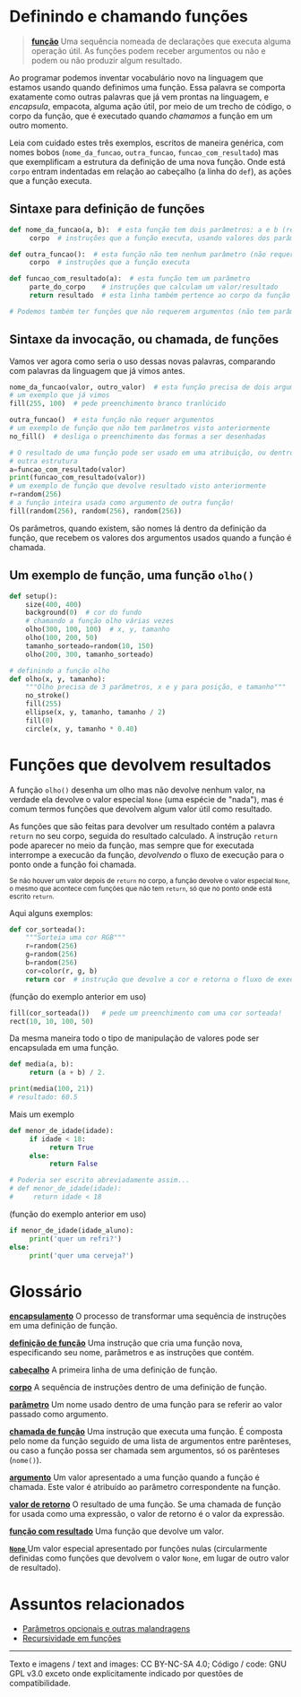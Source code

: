 # Definindo e chamando funções

>[**função**](https://penseallen.github.io/PensePython2e/03-funcoes.html#termo:função)
> Uma sequência nomeada de declarações que executa alguma operação útil. As funções podem receber argumentos ou não e podem ou não produzir algum resultado.

Ao programar podemos inventar vocabulário novo na linguagem que estamos usando quando definimos uma função. Essa palavra se comporta exatamente como outras palavras que já vem prontas na linguagem, e *encapsula*, empacota, alguma ação útil, por meio de um trecho de código, o corpo da função, que é executado quando *chamamos* a função em um outro momento.

Leia com cuidado estes três exemplos, escritos de maneira genérica, com nomes bobos (`nome_da_funcao`, `outra_funcao`, `funcao_com_resultado`) mas que exemplificam a estrutura da definição de uma nova função. Onde está `corpo` entram indentadas em relação ao cabeçalho (a linha do `def`), as ações que a função executa.

## Sintaxe para definição de funções

```python
def nome_da_funcao(a, b):  # esta função tem dois parâmetros: a e b (requer dois argumentos)
     corpo  # instruções que a função executa, usando valores dos parâmetros

def outra_funcao():  # esta função não tem nenhum parâmetro (não requer argumentos na chamada)
     corpo  # instruções que a função executa

def funcao_com_resultado(a):  # esta função tem um parâmetro
     parte_do_corpo    # instruções que calculam um valor/resultado
     return resultado  # esta linha também pertence ao corpo da função

# Podemos também ter funções que não requerem argumentos (não tem parâmetros) e devolve resultado.
```

## Sintaxe da invocação, ou chamada, de funções

Vamos ver agora como seria o uso dessas novas palavras, comparando com palavras da linguagem que já vimos antes.

```python
nome_da_funcao(valor, outro_valor)  # esta função precisa de dois argumentos
# um exemplo que já vimos
fill(255, 100)  # pede preenchimento branco tranlúcido

outra_funcao()  # esta função não requer argumentos
# um exemplo de função que não tem parâmetros visto anteriormente
no_fill()  # desliga o preenchimento das formas a ser desenhadas

# O resultado de uma função pode ser usado em uma atribuição, ou dentro de
# outra estrutura
a=funcao_com_resultado(valor)
print(funcao_com_resultado(valor))
# um exemplo de função que devolve resultado visto anteriormente
r=random(256)
# a função inteira usada como argumento de outra função!
fill(random(256), random(256), random(256))
```

Os parâmetros, quando existem, são nomes lá dentro da definição da função, que recebem os valores dos argumentos usados quando a função é chamada.

## Um exemplo de função, uma função `olho()`

```python
def setup():
    size(400, 400)
    background(0)  # cor do fundo
    # chamando a função olho várias vezes
    olho(300, 100, 100)  # x, y, tamanho
    olho(100, 200, 50)
    tamanho_sorteado=random(10, 150)
    olho(200, 300, tamanho_sorteado)

# definindo a função olho
def olho(x, y, tamanho):
    """Olho precisa de 3 parâmetros, x e y para posição, e tamanho"""
    no_stroke()
    fill(255)
    ellipse(x, y, tamanho, tamanho / 2)
    fill(0)
    circle(x, y, tamanho * 0.40)
```

# Funções que devolvem resultados

A função `olho()` desenha um olho mas não devolve nenhum valor, na verdade ela devolve o valor especial `None` (uma espécie de "nada"), mas é comum termos funções que devolvem algum valor útil como resultado.

As funções que são feitas para devolver um resultado contém a palavra `return` no seu corpo, seguida do resultado calculado. A instrução `return` pode aparecer no meio da função, mas sempre que for executada interrompe a execucão da função, *devolvendo* o fluxo de execução para o ponto onde a função foi chamada.

<sup>Se não houver um valor depois de `return` no corpo, a função devolve o valor especial `None`, o mesmo que acontece com funções que não tem `return`, só que no ponto onde está escrito `return`.</sup>

Aqui alguns exemplos:

```python
def cor_sorteada():
    """Sorteia uma cor RGB"""
    r=random(256)
    g=random(256)
    b=random(256)
    cor=color(r, g, b)
    return cor  # instrução que devolve a cor e retorna o fluxo de execução
```

(função do exemplo anterior em uso)

```python
fill(cor_sorteada())   # pede um preenchimento com uma cor sorteada!
rect(10, 10, 100, 50)
```

Da mesma maneira todo o tipo de manipulação de valores pode ser encapsulada em uma função.

```python
def media(a, b):
     return (a + b) / 2.

print(media(100, 21))
# resultado: 60.5
```

Mais um exemplo

```python
def menor_de_idade(idade):
     if idade < 18:
          return True
     else:
          return False

# Poderia ser escrito abreviadamente assim...
# def menor_de_idade(idade):
#     return idade < 18
```

(função do exemplo anterior em uso)

```python
if menor_de_idade(idade_aluno):
     print('quer um refri?')
else:
     print('quer uma cerveja?')
```

# Glossário

[**encapsulamento**](https://penseallen.github.io/PensePython2e/04-caso-interface.html#termo:encapsulamento) O processo de transformar uma sequência de instruções em uma definição de função.

[**definição de função**](https://penseallen.github.io/PensePython2e/03-funcoes.html#termo:definição%20de%20função) Uma instrução que cria uma função nova, especificando seu nome, parâmetros e as instruções que contém.

[**cabeçalho**](https://penseallen.github.io/PensePython2e/03-funcoes.html#termo:cabeçalho) A primeira linha de uma definição de função.

[**corpo**](https://penseallen.github.io/PensePython2e/03-funcoes.html#termo:corpo) A sequência de instruções dentro de uma definição de função.

[**parâmetro**](https://penseallen.github.io/PensePython2e/03-funcoes.html#termo:parâmetro) Um nome usado dentro de uma função para se referir ao valor passado como argumento.

[**chamada de função**](https://penseallen.github.io/PensePython2e/03-funcoes.html#termo:chamada%20de%20função) Uma instrução que executa uma função. É composta pelo nome da função seguido de uma lista de argumentos entre parênteses, ou caso a função possa ser chamada sem argumentos, só os parênteses (`nome()`).

[**argumento**](https://penseallen.github.io/PensePython2e/03-funcoes.html#termo:argumento) Um valor apresentado a uma função quando a função é chamada. Este valor é atribuído ao parâmetro correspondente na função.

[**valor de retorno**](https://penseallen.github.io/PensePython2e/03-funcoes.html#termo:valor%20de%20retorno) O resultado de uma função. Se uma chamada de função for usada como uma expressão, o valor de retorno é o valor da expressão.

[**função com resultado**](https://penseallen.github.io/PensePython2e/03-funcoes.html#termo:função%20com%20resultado) Uma função que devolve um valor.

[**`None`** ](https://penseallen.github.io/PensePython2e/03-funcoes.html#termo:None) Um valor especial apresentado por funções nulas (circularmente definidas como funções que devolvem o valor `None`, em lugar de outro valor de resultado).

# Assuntos relacionados

- [Parâmetros opcionais e outras malandragens](funcoes_2.md)
- [Recursividade em funções](recursao_py.md)

---

Texto e imagens / text and images: CC BY-NC-SA 4.0; Código / code: GNU GPL v3.0 exceto onde explicitamente indicado por questões de compatibilidade.
